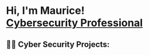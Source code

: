 <h1>Hi, I'm Maurice!<br/> <a href="https://https://www.linkedin.com/in/mauriceg2/">Cybersecurity Professional</a>
<h2>👨‍💻 Cyber Security Projects:</h2>


